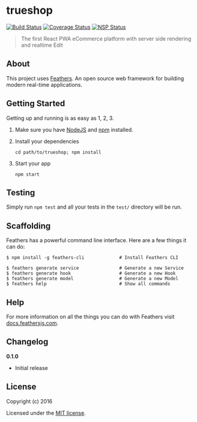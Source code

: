 # trueshop
[![Build Status](https://travis-ci.org/gettyio/trueshop.svg?branch=master)](https://travis-ci.org/gettyio/trueshop)
[![Coverage Status](https://coveralls.io/repos/github/gettyio/trueshop/badge.svg?branch=master)](https://coveralls.io/github/gettyio/trueshop?branch=master)
[![NSP Status](https://nodesecurity.io/orgs/gettyio-inc/projects/3ff52089-73b4-4b70-981d-e54ae70d0cee/badge)](https://nodesecurity.io/orgs/gettyio-inc/projects/3ff52089-73b4-4b70-981d-e54ae70d0cee)

> The first React PWA eCommerce platform with server side rendering and realtime Edit

## About

This project uses [Feathers](http://feathersjs.com). An open source web framework for building modern real-time applications.

## Getting Started

Getting up and running is as easy as 1, 2, 3.

1. Make sure you have [NodeJS](https://nodejs.org/) and [npm](https://www.npmjs.com/) installed.
2. Install your dependencies

    ```
    cd path/to/trueshop; npm install
    ```

3. Start your app

    ```
    npm start
    ```

## Testing

Simply run `npm test` and all your tests in the `test/` directory will be run.

## Scaffolding

Feathers has a powerful command line interface. Here are a few things it can do:

```
$ npm install -g feathers-cli             # Install Feathers CLI

$ feathers generate service               # Generate a new Service
$ feathers generate hook                  # Generate a new Hook
$ feathers generate model                 # Generate a new Model
$ feathers help                           # Show all commands
```

## Help

For more information on all the things you can do with Feathers visit [docs.feathersjs.com](http://docs.feathersjs.com).

## Changelog

__0.1.0__

- Initial release

## License

Copyright (c) 2016

Licensed under the [MIT license](LICENSE).
